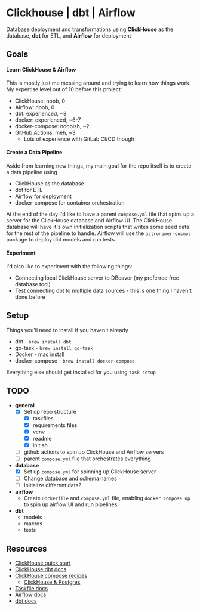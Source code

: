 # Clickhouse | dbt | Airflow
Database deployment and transformations using **ClickHouse** as the database, **dbt** for ETL, and **Airflow** for deployment


## Goals

#### Learn ClickHouse & Airflow
This is mostly just me messing around and trying to learn how things work. My expertise level out of 10 before this project:
* ClickHouse: noob, 0
* Airflow: noob, 0
* dbt: experienced, ~8
* docker: experienced, ~6-7
* docker-compose: noobish, ~2
* GitHub Actions: meh, ~3
  * Lots of experience with GitLab CI/CD though

#### Create a Data Pipeline
Aside from learning new things, my main goal for the repo itself is to create a data pipeline using
* ClickHouse as the database
* dbt for ETL
* Airflow for deployment
* docker-compose for container orchestration

At the end of the day I'd like to have a parent `compose.yml` file that spins up a server for the ClickHouse database and Airflow UI. The ClickHouse database will have it's own initialization scripts that writes some seed data for the rest of the pipeline to handle. Airflow will use the `astronomer-cosmos` package to deploy dbt models and run tests.

#### Experiment
I'd also like to experiment with the following things:
* Connecting local ClickHouse server to DBeaver (my preferred free database tool)
* Test connecting dbt to multiple data sources - this is one thing I haven't done before


## Setup
Things you'll need to install if you haven't already
* dbt - `brew install dbt`
* go-task - `brew install go-task`
* Docker - [mac install](https://docs.docker.com/desktop/install/mac-install/)
* docker-compose - `brew install docker-compose`

Everything else should get installed for you using `task setup`


## TODO
* **general**
  * [x] Set up repo structure
    * [x] taskfiles
    * [x] requirements files
    * [x] venv
    * [x] readme
    * [x] init.sh
  * [ ] github actions to spin up ClickHouse and Airflow servers
  * [ ] parent `compose.yml` file that orchestrates everything
* **database**
  * [x] Set up `compose.yml` for spinning up ClickHouse server
  * [ ] Change database and schema names
  * [ ] Initialize different data?
* **airflow**
  * Create `Dockerfile` and `compose.yml` file, enabling `docker compose up` to spin up airflow UI and run pipelines
* **dbt**
  * models
  * macros
  * tests


## Resources
* [ClickHouse quick start](https://clickhouse.com/docs/en/getting-started/quick-start)
* [ClickHouse dbt docs](https://clickhouse.com/docs/en/integrations/dbt)
* [ClickHouse compose recipes](https://github.com/ClickHouse/examples/blob/main/docker-compose-recipes/README.md)
  * [ClickHouse & Postgres](https://github.com/ClickHouse/examples/tree/main/docker-compose-recipes/recipes/ch-and-postgres)
* [Taskfile docs](https://taskfile.dev/)
* [Airflow docs](https://airflow.apache.org/docs/apache-airflow/stable/start.html)
* [dbt docs](https://docs.getdbt.com/docs/introduction)